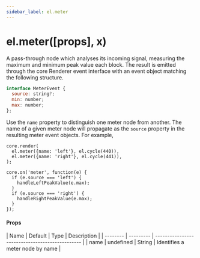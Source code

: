 ```yaml
---
sidebar_label: el.meter
---
```


# el.meter([props], x)

A pass-through node which analyses its incoming signal, measuring the
maximum and minimum peak value each block. The result is emitted through the
core Renderer event interface with an event object matching the following
structure.

```javascript
interface MeterEvent {
  source: string?;
  min: number;
  max: number;
};
```

Use the `name` property to distinguish one meter node from another. The name
of a given meter node will propagate as the `source` property in the resulting
meter event objects. For example,

```
core.render(
  el.meter({name: 'left'}, el.cycle(440)),
  el.meter({name: 'right'}, el.cycle(441)),
);

core.on('meter', function(e) {
  if (e.source === 'left') {
    handleLeftPeakValue(e.max);
  }
  if (e.source === 'right') {
    handleRightPeakValue(e.max);
  }
});
```

#### Props

| Name     | Default   | Type   | Description                            |
| -------- | --------- | ----------------------------------------------- |
| name     | undefined | String | Identifies a meter node by name        |

